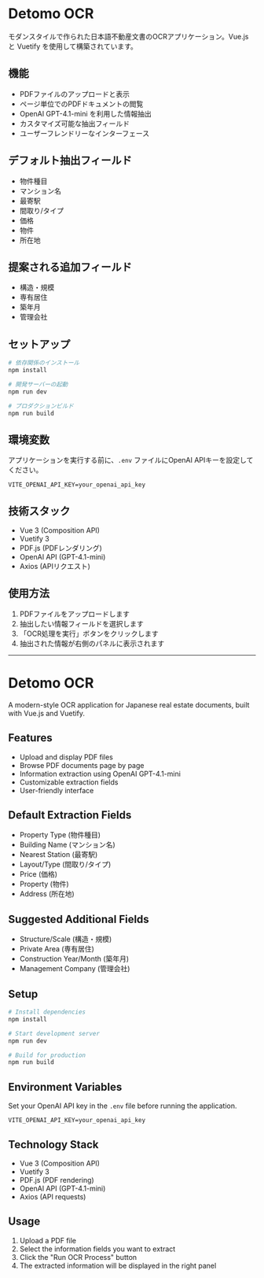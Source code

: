 # Detomo OCR

モダンスタイルで作られた日本語不動産文書のOCRアプリケーション。Vue.js と Vuetify を使用して構築されています。

## 機能

- PDFファイルのアップロードと表示
- ページ単位でのPDFドキュメントの閲覧
- OpenAI GPT-4.1-mini を利用した情報抽出
- カスタマイズ可能な抽出フィールド
- ユーザーフレンドリーなインターフェース

## デフォルト抽出フィールド

- 物件種目
- マンション名
- 最寄駅
- 間取り/タイプ
- 価格
- 物件
- 所在地

## 提案される追加フィールド

- 構造・規模
- 専有居住
- 築年月
- 管理会社

## セットアップ

```bash
# 依存関係のインストール
npm install

# 開発サーバーの起動
npm run dev

# プロダクションビルド
npm run build
```

## 環境変数

アプリケーションを実行する前に、`.env` ファイルにOpenAI APIキーを設定してください。

```
VITE_OPENAI_API_KEY=your_openai_api_key
```

## 技術スタック

- Vue 3 (Composition API)
- Vuetify 3
- PDF.js (PDFレンダリング)
- OpenAI API (GPT-4.1-mini)
- Axios (APIリクエスト)

## 使用方法

1. PDFファイルをアップロードします
2. 抽出したい情報フィールドを選択します
3. 「OCR処理を実行」ボタンをクリックします
4. 抽出された情報が右側のパネルに表示されます

---

# Detomo OCR

A modern-style OCR application for Japanese real estate documents, built with Vue.js and Vuetify.

## Features

- Upload and display PDF files
- Browse PDF documents page by page
- Information extraction using OpenAI GPT-4.1-mini
- Customizable extraction fields
- User-friendly interface

## Default Extraction Fields

- Property Type (物件種目)
- Building Name (マンション名)
- Nearest Station (最寄駅)
- Layout/Type (間取り/タイプ)
- Price (価格)
- Property (物件)
- Address (所在地)

## Suggested Additional Fields

- Structure/Scale (構造・規模)
- Private Area (専有居住)
- Construction Year/Month (築年月)
- Management Company (管理会社)

## Setup

```bash
# Install dependencies
npm install

# Start development server
npm run dev

# Build for production
npm run build
```

## Environment Variables

Set your OpenAI API key in the `.env` file before running the application.

```
VITE_OPENAI_API_KEY=your_openai_api_key
```

## Technology Stack

- Vue 3 (Composition API)
- Vuetify 3
- PDF.js (PDF rendering)
- OpenAI API (GPT-4.1-mini)
- Axios (API requests)

## Usage

1. Upload a PDF file
2. Select the information fields you want to extract
3. Click the "Run OCR Process" button
4. The extracted information will be displayed in the right panel
